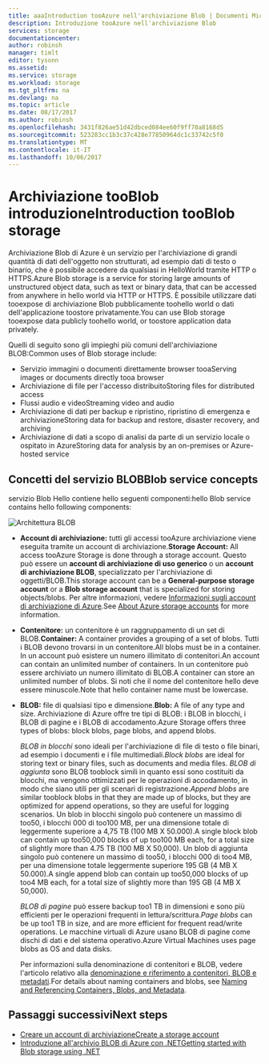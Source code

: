 ```yaml
---
title: aaaIntroduction tooAzure nell'archiviazione Blob | Documenti Microsoft
description: Introduzione tooAzure nell'archiviazione Blob
services: storage
documentationcenter: 
author: robinsh
manager: timlt
editor: tysonn
ms.assetid: 
ms.service: storage
ms.workload: storage
ms.tgt_pltfrm: na
ms.devlang: na
ms.topic: article
ms.date: 08/17/2017
ms.author: robinsh
ms.openlocfilehash: 3431f826ae51d42dbced084ee60f9ff70a8168d5
ms.sourcegitcommit: 523283cc1b3c37c428e77850964dc1c33742c5f0
ms.translationtype: MT
ms.contentlocale: it-IT
ms.lasthandoff: 10/06/2017
---
```

# <a name="introduction-tooblob-storage"></a><span data-ttu-id="c544c-103">Archiviazione tooBlob introduzione</span><span class="sxs-lookup"><span data-stu-id="c544c-103">Introduction tooBlob storage</span></span>

<span data-ttu-id="c544c-104">Archiviazione Blob di Azure è un servizio per l'archiviazione di grandi quantità di dati dell'oggetto non strutturati, ad esempio dati di testo o binario, che è possibile accedere da qualsiasi in HelloWorld tramite HTTP o HTTPS.</span><span class="sxs-lookup"><span data-stu-id="c544c-104">Azure Blob storage is a service for storing large amounts of unstructured object data, such as text or binary data, that can be accessed from anywhere in hello world via HTTP or HTTPS.</span></span> <span data-ttu-id="c544c-105">È possibile utilizzare dati tooexpose di archiviazione Blob pubblicamente toohello world o dati dell'applicazione toostore privatamente.</span><span class="sxs-lookup"><span data-stu-id="c544c-105">You can use Blob storage tooexpose data publicly toohello world, or toostore application data privately.</span></span>

<span data-ttu-id="c544c-106">Quelli di seguito sono gli impieghi più comuni dell'archiviazione BLOB:</span><span class="sxs-lookup"><span data-stu-id="c544c-106">Common uses of Blob storage include:</span></span>

* <span data-ttu-id="c544c-107">Servizio immagini o documenti direttamente browser tooa</span><span class="sxs-lookup"><span data-stu-id="c544c-107">Serving images or documents directly tooa browser</span></span>
* <span data-ttu-id="c544c-108">Archiviazione di file per l'accesso distribuito</span><span class="sxs-lookup"><span data-stu-id="c544c-108">Storing files for distributed access</span></span>
* <span data-ttu-id="c544c-109">Flussi audio e video</span><span class="sxs-lookup"><span data-stu-id="c544c-109">Streaming video and audio</span></span>
* <span data-ttu-id="c544c-110">Archiviazione di dati per backup e ripristino, ripristino di emergenza e archiviazione</span><span class="sxs-lookup"><span data-stu-id="c544c-110">Storing data for backup and restore, disaster recovery, and archiving</span></span>
* <span data-ttu-id="c544c-111">Archiviazione di dati a scopo di analisi da parte di un servizio locale o ospitato in Azure</span><span class="sxs-lookup"><span data-stu-id="c544c-111">Storing data for analysis by an on-premises or Azure-hosted service</span></span>

## <a name="blob-service-concepts"></a><span data-ttu-id="c544c-112">Concetti del servizio BLOB</span><span class="sxs-lookup"><span data-stu-id="c544c-112">Blob service concepts</span></span>

<span data-ttu-id="c544c-113">servizio Blob Hello contiene hello seguenti componenti:</span><span class="sxs-lookup"><span data-stu-id="c544c-113">hello Blob service contains hello following components:</span></span>

![Architettura BLOB](./media/storage-blobs-introduction/blob1.png)

* <span data-ttu-id="c544c-115">**Account di archiviazione:** tutti gli accessi tooAzure archiviazione viene eseguita tramite un account di archiviazione.</span><span class="sxs-lookup"><span data-stu-id="c544c-115">**Storage Account:** All access tooAzure Storage is done through a storage account.</span></span> <span data-ttu-id="c544c-116">Questo può essere un **account di archiviazione di uso generico** o un **account di archiviazione BLOB**, specializzato per l'archiviazione di oggetti/BLOB.</span><span class="sxs-lookup"><span data-stu-id="c544c-116">This storage account can be a **General-purpose storage account** or a **Blob storage account** that is specialized for storing objects/blobs.</span></span> <span data-ttu-id="c544c-117">Per altre informazioni, vedere [Informazioni sugli account di archiviazione di Azure](../common/storage-create-storage-account.md?toc=%2fazure%2fstorage%2fblobs%2ftoc.json).</span><span class="sxs-lookup"><span data-stu-id="c544c-117">See [About Azure storage accounts](../common/storage-create-storage-account.md?toc=%2fazure%2fstorage%2fblobs%2ftoc.json) for more information.</span></span>

* <span data-ttu-id="c544c-118">**Contenitore:** un contenitore è un raggruppamento di un set di BLOB.</span><span class="sxs-lookup"><span data-stu-id="c544c-118">**Container:** A container provides a grouping of a set of blobs.</span></span> <span data-ttu-id="c544c-119">Tutti i BLOB devono trovarsi in un contenitore.</span><span class="sxs-lookup"><span data-stu-id="c544c-119">All blobs must be in a container.</span></span> <span data-ttu-id="c544c-120">In un account può esistere un numero illimitato di contenitori.</span><span class="sxs-lookup"><span data-stu-id="c544c-120">An account can contain an unlimited number of containers.</span></span> <span data-ttu-id="c544c-121">In un contenitore può essere archiviato un numero illimitato di BLOB.</span><span class="sxs-lookup"><span data-stu-id="c544c-121">A container can store an unlimited number of blobs.</span></span> <span data-ttu-id="c544c-122">Si noti che il nome del contenitore hello deve essere minuscole.</span><span class="sxs-lookup"><span data-stu-id="c544c-122">Note that hello container name must be lowercase.</span></span>

* <span data-ttu-id="c544c-123">**BLOB:** file di qualsiasi tipo e dimensione.</span><span class="sxs-lookup"><span data-stu-id="c544c-123">**Blob:** A file of any type and size.</span></span> <span data-ttu-id="c544c-124">Archiviazione di Azure offre tre tipi di BLOB: i BLOB in blocchi, i BLOB di pagine e i BLOB di accodamento.</span><span class="sxs-lookup"><span data-stu-id="c544c-124">Azure Storage offers three types of blobs: block blobs, page blobs, and append blobs.</span></span>
  
    <span data-ttu-id="c544c-125">*BLOB in blocchi* sono ideali per l'archiviazione di file di testo o file binari, ad esempio i documenti e i file multimediali.</span><span class="sxs-lookup"><span data-stu-id="c544c-125">*Block blobs* are ideal for storing text or binary files, such as documents and media files.</span></span> <span data-ttu-id="c544c-126">*BLOB di aggiunta* sono BLOB tooblock simili in quanto essi sono costituiti da blocchi, ma vengono ottimizzati per le operazioni di accodamento, in modo che siano utili per gli scenari di registrazione.</span><span class="sxs-lookup"><span data-stu-id="c544c-126">*Append blobs* are similar tooblock blobs in that they are made up of blocks, but they are optimized for append operations, so they are useful for logging scenarios.</span></span> <span data-ttu-id="c544c-127">Un blob in blocchi singolo può contenere un massimo di too50, i blocchi 000 di too100 MB, per una dimensione totale di leggermente superiore a 4,75 TB (100 MB X 50.000).</span><span class="sxs-lookup"><span data-stu-id="c544c-127">A single block blob can contain up too50,000 blocks of up too100 MB each, for a total size of slightly more than 4.75 TB (100 MB X 50,000).</span></span> <span data-ttu-id="c544c-128">Un blob di aggiunta singolo può contenere un massimo di too50, i blocchi 000 di too4 MB, per una dimensione totale leggermente superiore 195 GB (4 MB X 50.000).</span><span class="sxs-lookup"><span data-stu-id="c544c-128">A single append blob can contain up too50,000 blocks of up too4 MB each, for a total size of slightly more than 195 GB (4 MB X 50,000).</span></span>
  
    <span data-ttu-id="c544c-129">*BLOB di pagine* può essere backup too1 TB in dimensioni e sono più efficienti per le operazioni frequenti in lettura/scrittura.</span><span class="sxs-lookup"><span data-stu-id="c544c-129">*Page blobs* can be up too1 TB in size, and are more efficient for frequent read/write operations.</span></span> <span data-ttu-id="c544c-130">Le macchine virtuali di Azure usano BLOB di pagine come dischi di dati e del sistema operativo.</span><span class="sxs-lookup"><span data-stu-id="c544c-130">Azure Virtual Machines uses page blobs as OS and data disks.</span></span>
  
    <span data-ttu-id="c544c-131">Per informazioni sulla denominazione di contenitori e BLOB, vedere l'articolo relativo alla [denominazione e riferimento a contenitori, BLOB e metadati](/rest/api/storageservices/Naming-and-Referencing-Containers--Blobs--and-Metadata).</span><span class="sxs-lookup"><span data-stu-id="c544c-131">For details about naming containers and blobs, see [Naming and Referencing Containers, Blobs, and Metadata](/rest/api/storageservices/Naming-and-Referencing-Containers--Blobs--and-Metadata).</span></span>

## <a name="next-steps"></a><span data-ttu-id="c544c-132">Passaggi successivi</span><span class="sxs-lookup"><span data-stu-id="c544c-132">Next steps</span></span>

* [<span data-ttu-id="c544c-133">Creare un account di archiviazione</span><span class="sxs-lookup"><span data-stu-id="c544c-133">Create a storage account</span></span>](../common/storage-create-storage-account.md?toc=%2fazure%2fstorage%2fblobs%2ftoc.json)
* [<span data-ttu-id="c544c-134">Introduzione all'archivio BLOB di Azure con .NET</span><span class="sxs-lookup"><span data-stu-id="c544c-134">Getting started with Blob storage using .NET</span></span>](storage-dotnet-how-to-use-blobs.md)